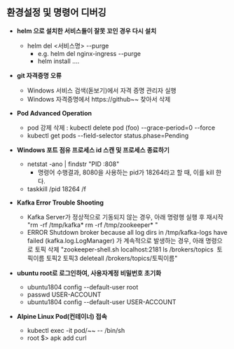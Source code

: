 ## 환경설정 및 명령어 디버깅

* **helm 으로 설치한 서비스들이 잘못 꼬인 경우 다시 설치**
  - helm del <서비스명> --purge
    - e.g. helm del nginx-ingress --purge
    - helm install .... 
* **git 자격증명 오류**

  - Windows 서비스 검색(돋보기)에서 자격 증명 관리자 실행
  - Windows 자격증명에서 https://github~~ 찾아서 삭제
* **Pod Advanced Operation**

  - pod 강제 삭제 : kubectl delete pod (foo) --grace-period=0 --force
  - kubectl get pods --field-selector status.phase=Pending

* **Windows  포트 점유 프로세스 id 스캔 및 프로세스 종료하기**

  - netstat -ano | findstr "PID :808"
    - 명령어 수행결과, 8080을 사용하는 pid가 18264라고 할 때, 이를 kill 한다.
  - taskkill /pid 18264 /f

* **Kafka Error Trouble Shooting**

  - Kafka Server가 정상적으로 기동되지 않는 경우, 아래 명령행 실행 후 재시작
    "rm -rf /tmp/kafka*
    rm -rf  /tmp/zookeeper*
    "
  - ERROR Shutdown broker because all log dirs in /tmp/kafka-logs have failed (kafka.log.LogManager) 가 계속적으로 발생하는 경우, 아래 명령으로 토픽 삭제
    "zookeeper-shell.sh localhost:2181
    ls /brokers/topics 
    토픽이름 토픽2 토픽3
    deleteall /brokers/topics/토픽이름"

* **ubuntu root로 로그인하여, 사용자계정 비밀번호 초기화**

  - ubuntu1804 config --default-user root
  - passwd USER-ACCOUNT
  - ubuntu1804 config --default-user USER-ACCOUNT

* **Alpine Linux Pod(컨테이너) 접속**

  - kubectl exec -it pod/~~ -- /bin/sh
  - root $> apk add curl
